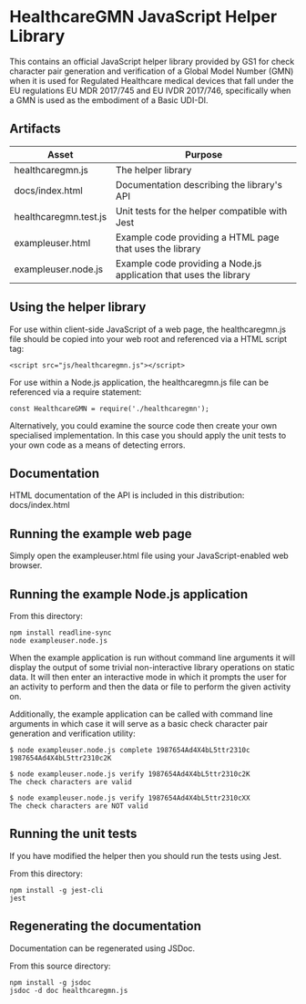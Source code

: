 HealthcareGMN JavaScript Helper Library
=======================================

This contains an official JavaScript helper library provided by GS1 for check
character pair generation and verification of a Global Model Number (GMN) when
it is used for Regulated Healthcare medical devices that fall under the EU
regulations EU MDR 2017/745 and EU IVDR 2017/746, specifically when a GMN is
used as the embodiment of a Basic UDI-DI.

Artifacts
---------

| Asset                 | Purpose                                                            |
| --------------------- | ------------------------------------------------------------------ |
| healthcaregmn.js      | The helper library                                                 |
| docs/index.html       | Documentation describing the library's API                         |
| healthcaregmn.test.js | Unit tests for the helper compatible with Jest                     |
| exampleuser.html      | Example code providing a HTML page that uses the library           |
| exampleuser.node.js   | Example code providing a Node.js application that uses the library |


Using the helper library
------------------------

For use within client-side JavaScript of a web page, the healthcaregmn.js
file should be copied into your web root and referenced via a HTML script tag:

    <script src="js/healthcaregmn.js"></script>

For use within a Node.js application, the healthcaregmn.js file can be
referenced via a require statement:

    const HealthcareGMN = require('./healthcaregmn');

Alternatively, you could examine the source code then create your own
specialised implementation. In this case you should apply the unit tests to
your own code as a means of detecting errors.


Documentation
-------------

HTML documentation of the API is included in this distribution: docs/index.html


Running the example web page
----------------------------

Simply open the exampleuser.html file using your JavaScript-enabled web
browser.


Running the example Node.js application
---------------------------------------

From this directory:

    npm install readline-sync
    node exampleuser.node.js

When the example application is run without command line arguments it will
display the output of some trivial non-interactive library operations on static
data. It will then enter an interactive mode in which it prompts the user for
an activity to perform and then the data or file to perform the given activity
on.

Additionally, the example application can be called with command line arguments
in which case it will serve as a basic check character pair generation and
verification utility:

    $ node exampleuser.node.js complete 1987654Ad4X4bL5ttr2310c
    1987654Ad4X4bL5ttr2310c2K

    $ node exampleuser.node.js verify 1987654Ad4X4bL5ttr2310c2K
    The check characters are valid

    $ node exampleuser.node.js verify 1987654Ad4X4bL5ttr2310cXX
    The check characters are NOT valid


Running the unit tests
----------------------

If you have modified the helper then you should run the tests using Jest.

From this directory:

    npm install -g jest-cli
    jest


Regenerating the documentation
-------------------------------

Documentation can be regenerated using JSDoc.

From this source directory:

    npm install -g jsdoc
    jsdoc -d doc healthcaregmn.js
